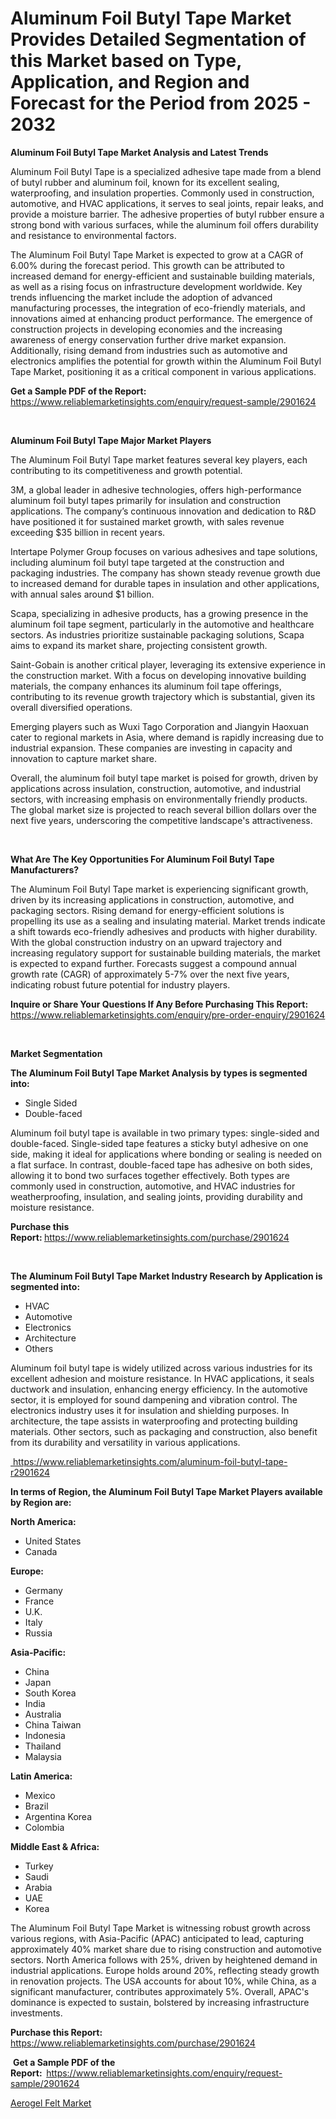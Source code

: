 <p><h1>Aluminum Foil Butyl Tape Market Provides Detailed Segmentation of this Market based on Type, Application, and Region and Forecast for the Period from 2025 - 2032</h1></p><p><strong>Aluminum Foil Butyl Tape Market Analysis and Latest Trends</strong></p>
<p><p>Aluminum Foil Butyl Tape is a specialized adhesive tape made from a blend of butyl rubber and aluminum foil, known for its excellent sealing, waterproofing, and insulation properties. Commonly used in construction, automotive, and HVAC applications, it serves to seal joints, repair leaks, and provide a moisture barrier. The adhesive properties of butyl rubber ensure a strong bond with various surfaces, while the aluminum foil offers durability and resistance to environmental factors.</p><p>The Aluminum Foil Butyl Tape Market is expected to grow at a CAGR of 6.00% during the forecast period. This growth can be attributed to increased demand for energy-efficient and sustainable building materials, as well as a rising focus on infrastructure development worldwide. Key trends influencing the market include the adoption of advanced manufacturing processes, the integration of eco-friendly materials, and innovations aimed at enhancing product performance. The emergence of construction projects in developing economies and the increasing awareness of energy conservation further drive market expansion. Additionally, rising demand from industries such as automotive and electronics amplifies the potential for growth within the Aluminum Foil Butyl Tape Market, positioning it as a critical component in various applications.</p></p>
<p><strong>Get a Sample PDF of the Report:&nbsp;</strong> <a href="https://www.reliablemarketinsights.com/enquiry/request-sample/2901624?utm_campaign=2280&utm_medium=2&utm_source=Github&utm_content=ia&utm_term=16032025&utm_id=aluminum-foil-butyl-tape">https://www.reliablemarketinsights.com/enquiry/request-sample/2901624</a></p>
<p>&nbsp;</p>
<p><strong>Aluminum Foil Butyl Tape Major Market Players</strong></p>
<p><p>The Aluminum Foil Butyl Tape market features several key players, each contributing to its competitiveness and growth potential. </p><p>3M, a global leader in adhesive technologies, offers high-performance aluminum foil butyl tapes primarily for insulation and construction applications. The company’s continuous innovation and dedication to R&D have positioned it for sustained market growth, with sales revenue exceeding $35 billion in recent years.</p><p>Intertape Polymer Group focuses on various adhesives and tape solutions, including aluminum foil butyl tape targeted at the construction and packaging industries. The company has shown steady revenue growth due to increased demand for durable tapes in insulation and other applications, with annual sales around $1 billion.</p><p>Scapa, specializing in adhesive products, has a growing presence in the aluminum foil tape segment, particularly in the automotive and healthcare sectors. As industries prioritize sustainable packaging solutions, Scapa aims to expand its market share, projecting consistent growth.</p><p>Saint-Gobain is another critical player, leveraging its extensive experience in the construction market. With a focus on developing innovative building materials, the company enhances its aluminum foil tape offerings, contributing to its revenue growth trajectory which is substantial, given its overall diversified operations.</p><p>Emerging players such as Wuxi Tago Corporation and Jiangyin Haoxuan cater to regional markets in Asia, where demand is rapidly increasing due to industrial expansion. These companies are investing in capacity and innovation to capture market share.</p><p>Overall, the aluminum foil butyl tape market is poised for growth, driven by applications across insulation, construction, automotive, and industrial sectors, with increasing emphasis on environmentally friendly products. The global market size is projected to reach several billion dollars over the next five years, underscoring the competitive landscape's attractiveness.</p></p>
<p>&nbsp;</p>
<p><strong>What Are The Key Opportunities For Aluminum Foil Butyl Tape Manufacturers?</strong></p>
<p><p>The Aluminum Foil Butyl Tape market is experiencing significant growth, driven by its increasing applications in construction, automotive, and packaging sectors. Rising demand for energy-efficient solutions is propelling its use as a sealing and insulating material. Market trends indicate a shift towards eco-friendly adhesives and products with higher durability. With the global construction industry on an upward trajectory and increasing regulatory support for sustainable building materials, the market is expected to expand further. Forecasts suggest a compound annual growth rate (CAGR) of approximately 5-7% over the next five years, indicating robust future potential for industry players.</p></p>
<p><strong>Inquire or Share Your Questions If Any Before Purchasing This Report:</strong> <a href="https://www.reliablemarketinsights.com/enquiry/pre-order-enquiry/2901624?utm_campaign=2280&utm_medium=2&utm_source=Github&utm_content=ia&utm_term=16032025&utm_id=aluminum-foil-butyl-tape">https://www.reliablemarketinsights.com/enquiry/pre-order-enquiry/2901624</a></p>
<p>&nbsp;</p>
<p><strong>Market Segmentation</strong></p>
<p><strong>The Aluminum Foil Butyl Tape Market Analysis by types is segmented into:</strong></p>
<p><ul><li>Single Sided</li><li>Double-faced</li></ul></p>
<p><p>Aluminum foil butyl tape is available in two primary types: single-sided and double-faced. Single-sided tape features a sticky butyl adhesive on one side, making it ideal for applications where bonding or sealing is needed on a flat surface. In contrast, double-faced tape has adhesive on both sides, allowing it to bond two surfaces together effectively. Both types are commonly used in construction, automotive, and HVAC industries for weatherproofing, insulation, and sealing joints, providing durability and moisture resistance.</p></p>
<p><strong>Purchase this Report:&nbsp;</strong><a href="https://www.reliablemarketinsights.com/purchase/2901624?utm_campaign=2280&utm_medium=2&utm_source=Github&utm_content=ia&utm_term=16032025&utm_id=aluminum-foil-butyl-tape">https://www.reliablemarketinsights.com/purchase/2901624</a></p>
<p>&nbsp;</p>
<p><strong>The Aluminum Foil Butyl Tape Market Industry Research by Application is segmented into:</strong></p>
<p><ul><li>HVAC</li><li>Automotive</li><li>Electronics</li><li>Architecture</li><li>Others</li></ul></p>
<p><p>Aluminum foil butyl tape is widely utilized across various industries for its excellent adhesion and moisture resistance. In HVAC applications, it seals ductwork and insulation, enhancing energy efficiency. In the automotive sector, it is employed for sound dampening and vibration control. The electronics industry uses it for insulation and shielding purposes. In architecture, the tape assists in waterproofing and protecting building materials. Other sectors, such as packaging and construction, also benefit from its durability and versatility in various applications.</p></p>
<p><a href="https://www.reliablemarketinsights.com/aluminum-foil-butyl-tape-r2901624?utm_campaign=2280&utm_medium=2&utm_source=Github&utm_content=ia&utm_term=16032025&utm_id=aluminum-foil-butyl-tape">&nbsp;https://www.reliablemarketinsights.com/aluminum-foil-butyl-tape-r2901624</a></p>
<p><strong>In terms of Region, the Aluminum Foil Butyl Tape Market Players available by Region are:</strong></p>
<p>
    <p> <strong> North America: </strong>
        <ul>
            <li>United States</li>
            <li>Canada</li>
        </ul>
        </p> 
    <p> <strong> Europe: </strong>
        <ul>
            <li>Germany</li>
            <li>France</li>
            <li>U.K.</li>
            <li>Italy</li>
            <li>Russia</li>
        </ul>
        </p> 
    <p> <strong> Asia-Pacific: </strong>
        <ul>
            <li>China</li>
            <li>Japan</li>
            <li>South Korea</li>
            <li>India</li>
            <li>Australia</li>
            <li>China Taiwan</li>
            <li>Indonesia</li>
            <li>Thailand</li>
            <li>Malaysia</li>
        </ul>
        </p> 
    <p> <strong> Latin America: </strong>
        <ul>
            <li>Mexico</li>
            <li>Brazil</li>
            <li>Argentina Korea</li>
            <li>Colombia</li>
        </ul>
        </p> 
    <p> <strong> Middle East & Africa: </strong>
        <ul>
            <li>Turkey</li>
            <li>Saudi</li>
            <li>Arabia</li>
            <li>UAE</li>
            <li>Korea</li>
        </ul>
    </p>
    </p>
<p><p>The Aluminum Foil Butyl Tape Market is witnessing robust growth across various regions, with Asia-Pacific (APAC) anticipated to lead, capturing approximately 40% market share due to rising construction and automotive sectors. North America follows with 25%, driven by heightened demand in industrial applications. Europe holds around 20%, reflecting steady growth in renovation projects. The USA accounts for about 10%, while China, as a significant manufacturer, contributes approximately 5%. Overall, APAC's dominance is expected to sustain, bolstered by increasing infrastructure investments.</p></p>
<p><strong>Purchase this Report: </strong><a href="https://www.reliablemarketinsights.com/purchase/2901624?utm_campaign=2280&utm_medium=2&utm_source=Github&utm_content=ia&utm_term=16032025&utm_id=aluminum-foil-butyl-tape">https://www.reliablemarketinsights.com/purchase/2901624</a></p>
<p>&nbsp;<strong>Get a Sample PDF of the Report:&nbsp;&nbsp;</strong><a href="https://www.reliablemarketinsights.com/enquiry/request-sample/2901624?utm_campaign=2280&utm_medium=2&utm_source=Github&utm_content=ia&utm_term=16032025&utm_id=aluminum-foil-butyl-tape">https://www.reliablemarketinsights.com/enquiry/request-sample/2901624</a></p>
<p><strong></strong></p>
<p><p><a href="https://github.com/FlorianWolf90/Market-Research-Report-List-1/blob/main/aerogel-felt-market.md?utm_campaign=2280&utm_medium=2&utm_source=Github&utm_content=ia&utm_term=16032025&utm_id=aluminum-foil-butyl-tape">Aerogel Felt Market</a></p></p>